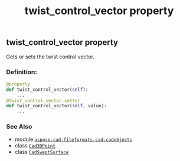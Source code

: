 ﻿---
title: twist_control_vector property
second_title: Aspose.CAD for Python via .NET API References
description: 
type: docs
weight: 730
url: /python-net/aspose.cad.fileformats.cad.cadobjects/cadsweptsurface/twist_control_vector/
is_root: false
---

## twist_control_vector property


Gets or sets the twist control vector.
### Definition:
```python
@property
def twist_control_vector(self):
    ...
@twist_control_vector.setter
def twist_control_vector(self, value):
    ...
```

### See Also
* module [`aspose.cad.fileformats.cad.cadobjects`](../../)
* class [`Cad3DPoint`](/cad/python-net/aspose.cad.fileformats.cad.cadobjects/cad3dpoint)
* class [`CadSweptSurface`](/cad/python-net/aspose.cad.fileformats.cad.cadobjects/cadsweptsurface)
